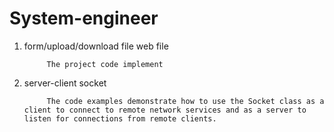 # System-engineer


1. form/upload/download file web file

            The project code implement

2. server-client socket

            The code examples demonstrate how to use the Socket class as a client to connect to remote network services and as a server to listen for connections from remote clients.
